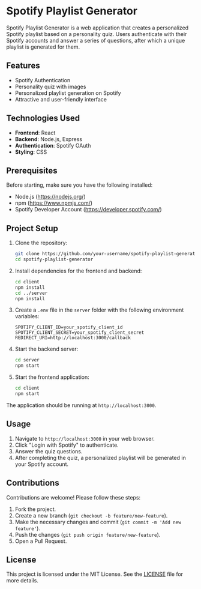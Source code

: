 # Spotify Playlist Generator

Spotify Playlist Generator is a web application that creates a personalized Spotify playlist based on a personality quiz. Users authenticate with their Spotify accounts and answer a series of questions, after which a unique playlist is generated for them.

## Features

- Spotify Authentication
- Personality quiz with images
- Personalized playlist generation on Spotify
- Attractive and user-friendly interface

## Technologies Used

- **Frontend**: React
- **Backend**: Node.js, Express
- **Authentication**: Spotify OAuth
- **Styling**: CSS

## Prerequisites

Before starting, make sure you have the following installed:

- Node.js (https://nodejs.org/)
- npm (https://www.npmjs.com/)
- Spotify Developer Account (https://developer.spotify.com/)

## Project Setup

1. Clone the repository:

    ```bash
    git clone https://github.com/your-username/spotify-playlist-generator.git
    cd spotify-playlist-generator
    ```

2. Install dependencies for the frontend and backend:

    ```bash
    cd client
    npm install
    cd ../server
    npm install
    ```

3. Create a `.env` file in the `server` folder with the following environment variables:

    ```plaintext
    SPOTIFY_CLIENT_ID=your_spotify_client_id
    SPOTIFY_CLIENT_SECRET=your_spotify_client_secret
    REDIRECT_URI=http://localhost:3000/callback
    ```

4. Start the backend server:

    ```bash
    cd server
    npm start
    ```

5. Start the frontend application:

    ```bash
    cd client
    npm start
    ```

The application should be running at `http://localhost:3000`.

## Usage

1. Navigate to `http://localhost:3000` in your web browser.
2. Click "Login with Spotify" to authenticate.
3. Answer the quiz questions.
4. After completing the quiz, a personalized playlist will be generated in your Spotify account.

## Contributions

Contributions are welcome! Please follow these steps:

1. Fork the project.
2. Create a new branch (`git checkout -b feature/new-feature`).
3. Make the necessary changes and commit (`git commit -m 'Add new feature'`).
4. Push the changes (`git push origin feature/new-feature`).
5. Open a Pull Request.

## License

This project is licensed under the MIT License. See the [LICENSE](LICENSE) file for more details.
